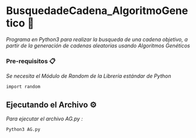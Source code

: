 # BusquedadeCadena_AlgoritmoGenetico 🚀

_Programa en Python3 para realizar la busqueda de una cadena objetivo, a partir de la generación de cadenas aleatorias usando Algoritmos Genéticos_


### Pre-requisitos 📋

_Se necesita el Módulo de Random de la Librería estándar de Python_

```
import random
```


## Ejecutando el Archivo ⚙️

_Para ejecutar el archivo AG.py :_
```
Python3 AG.py
```


